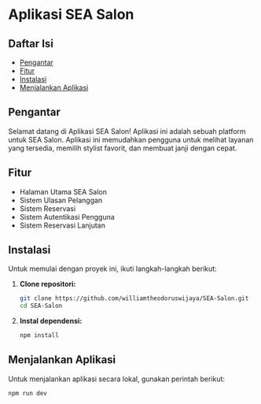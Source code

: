 # Aplikasi SEA Salon

## Daftar Isi
- [Pengantar](#pengantar)
- [Fitur](#fitur)
- [Instalasi](#instalasi)
- [Menjalankan Aplikasi](#menjalankan-aplikasi)

## Pengantar
Selamat datang di Aplikasi SEA Salon! Aplikasi ini adalah sebuah platform untuk SEA Salon. Aplikasi ini memudahkan pengguna untuk melihat layanan yang tersedia, memilih stylist favorit, dan membuat janji dengan cepat.

## Fitur
- Halaman Utama SEA Salon
- Sistem Ulasan Pelanggan
- Sistem Reservasi
- Sistem Autentikasi Pengguna
- Sistem Reservasi Lanjutan

## Instalasi
Untuk memulai dengan proyek ini, ikuti langkah-langkah berikut:

1. **Clone repositori:**
    ```bash
    git clone https://github.com/williamtheodoruswijaya/SEA-Salon.git
    cd SEA-Salon
    ```

2. **Instal dependensi:**
    ```bash
    npm install
    ```

## Menjalankan Aplikasi
Untuk menjalankan aplikasi secara lokal, gunakan perintah berikut:

```bash
npm run dev
```
